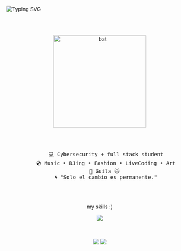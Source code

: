 <p align="start">
  <img src="https://readme-typing-svg.demolab.com?font=Jacquard+12&size=35&pause=1000&color=E88CF7&width=435&lines=%E2%9D%A4%EF%B8%8E%E2%82%8A+%E2%8A%B9+hello+hello!+I'm+Karisha.+;happy+to+see+you+here...;have+a+nice+day++%E2%9D%A4%EF%B8%8E%E2%82%8A+%E2%8A%B9" alt="Typing SVG">
</p>

  <br><br>

<div align="center">
  
<img src="https://github.com/user-attachments/assets/3072ceac-e9bb-4561-a82e-feb05c89a1d4" alt="bat" width="250px" />

</div>  
<div align="center">

<br><br>
<pre>
    💻 Cybersecurity + full stack student
    💿 Music • DJing • Fashion • LiveCoding • Art
    🐾 Guila 🐱 
    🌀 "Solo el cambio es permanente."
</pre>
<br><br>


my skills :)
<p align="center">
  <a href="https://skillicons.dev">
    <img src="https://skillicons.dev/icons?i=git,aws,docker,figma,html,css,java,js,react,kali,linux" />
  </a>
</p>

<br><br>
[![](https://img.shields.io/badge/linkedin-0a66c2)](http://linkedin.com/in/karisssha)
[![](https://img.shields.io/badge/playlists-ff66ab)](https://open.spotify.com/user/nissi-)
